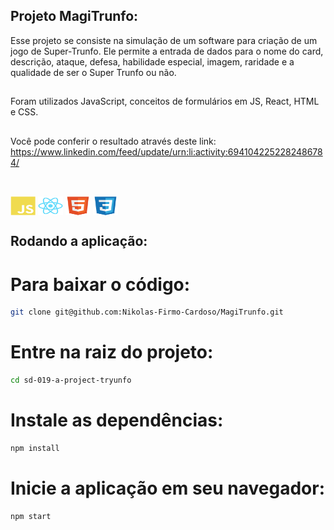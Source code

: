 ## Projeto MagiTrunfo:


Esse projeto se consiste na simulação de um software para criação de um jogo de Super-Trunfo.
Ele permite a entrada de dados para o nome do card, descrição, ataque, defesa, habilidade especial, imagem, raridade e a qualidade de ser o Super Trunfo ou não.

##

Foram utilizados JavaScript, conceitos de formulários em JS, React, HTML e CSS.

 ##
 
 Você pode conferir o resultado através deste link: https://www.linkedin.com/feed/update/urn:li:activity:6941042252282486784/
 
 ##
 
<div style="display: inline_block"><br>
  <img align="center" alt="Niko-Js" height="30" width="40" src="https://raw.githubusercontent.com/devicons/devicon/master/icons/javascript/javascript-plain.svg">
  <img align="center" alt="Niko-React" height="30" width="40" src="https://raw.githubusercontent.com/devicons/devicon/master/icons/react/react-original.svg">
  <img align="center" alt="Niko-HTML" height="30" width="40" src="https://raw.githubusercontent.com/devicons/devicon/master/icons/html5/html5-original.svg">
  <img align="center" alt="Niko-CSS" height="30" width="40" src="https://raw.githubusercontent.com/devicons/devicon/master/icons/css3/css3-original.svg">
</div>

##

## Rodando a aplicação:


# Para baixar o código:

```bash
git clone git@github.com:Nikolas-Firmo-Cardoso/MagiTrunfo.git
```

# Entre na raiz do projeto:

```bash
cd sd-019-a-project-tryunfo
```

# Instale as dependências:

```bash
npm install
```

# Inicie a aplicação em seu navegador:

```bash
npm start
```
